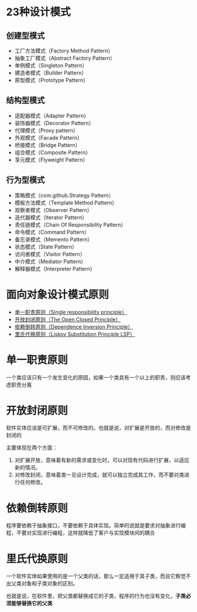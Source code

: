 # 23种设计模式

## 创建型模式

* 工厂方法模式（Factory Method Pattern）
* 抽象工厂模式（Abstract Factory Pattern）
* 单例模式（Singleton Pattern）
* 建造者模式（Builder Pattern）
* 原型模式（Prototype Pattern）

## 结构型模式

* 适配器模式（Adapter Pattern）
* 装饰器模式（Decorator Pattern）
* 代理模式（Proxy pattern）
* 外观模式（Facade Pattern）
* 桥接模式（Bridge Pattern）
* 组合模式（Composite Pattern）
* 享元模式（Flyweight Pattern）

## 行为型模式

* 策略模式（com.github.Strategy Pattern）
* 模板方法模式（Template Method Pattern）
* 观察者模式（Observer Pattern）
* 迭代器模式（Iterator Pattern）
* 责任链模式（Chain Of Responsibility Pattern）
* 命令模式（Command Pattern）
* 备忘录模式（Memento Pattern）
* 状态模式（State Pattern）
* 访问者模式（Visitor Pattern）
* 中介模式（Mediator Pattern）
* 解释器模式（Interpreter Pattern）

# 面向对象设计模式原则

* [单一职责原则（Single responsibility principle）](#1)
* [开放封闭原则（The Open Closed Principle）](#2)
* [依赖倒转原则（Dependence Inversion Principle）](#3)
* [里氏代换原则（Liskov Substitution Principle LSP）](#4)



# <span id="1"> 单一职责原则 </span>

一个类应该只有一个发生变化的原因，如果一个类具有一个以上的职责，则应该考虑职责分离



# <span id="2">开放封闭原则 </span>

软件实体应该是可扩展，而不可修改的。也就是说，对扩展是开放的，而对修改是封闭的

主要体现在两个方面：

1. 对扩展开放，意味着有新的需求或变化时，可以对现有代码进行扩展，以适应新的情况。
2. 对修改封闭，意味着类一旦设计完成，就可以独立完成其工作，而不要对类进行任何修改。



# <span id="3">依赖倒转原则</span>

程序要依赖于抽象接口，不要依赖于具体实现。简单的说就是要求对抽象进行编程，不要对实现进行编程，这样就降低了客户与实现模块间的耦合



# <span id="4">里氏代换原则</span>

一个软件实体如果使用的是一个父类的话，那么一定适用于其子类，而且它察觉不出父类对象和子类对象的区别。

也就是说，在软件里，把父类都替换成它的子类，程序的行为也没有变化，**子类必须能够替换它的父类**